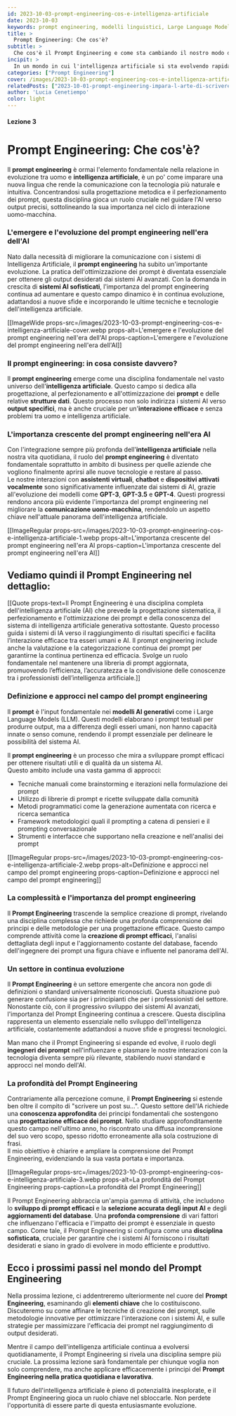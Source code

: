 ```yaml
---
id: 2023-10-03-prompt-engineering-cos-e-intelligenza-artificiale
date: 2023-10-03
keywords: prompt engineering, modelli linguistici, Large Language Models, intelligenza artificiale, applicazioni AI
title: > 
  Prompt Engineering: Che cos'è?
subtitle: >
  Che cos'è il Prompt Engineering e come sta cambiando il nostro modo di interagire con l'AI
incipit: >
  In un mondo in cui l'intelligenza artificiale si sta evolvendo rapidamente, il prompt engineering emerge come una disciplina cruciale. Questo campo relativamente nuovo sta ridefinendo il modo in cui interagiamo con i modelli linguistici, sbloccando potenzialità prima inimmaginabili.
categories: ["Prompt Engineering"]
cover: /images/2023-10-03-prompt-engineering-cos-e-intelligenza-artificiale-cover.webp
relatedPosts: ["2023-10-01-prompt-engineering-impara-l-arte-di-scrivere-prompt-ai", "2023-10-02-prompt-engineering-rivoluzione-modelli-linguistici-ia", "2023-10-03-prompt-engineering-cos-e-intelligenza-artificiale"]
author: 'Lucia Cenetiempo'
color: light
---
```


#### Lezione 3

# Prompt Engineering: Che cos'è?

Il **prompt engineering** è ormai l'elemento fondamentale nella relazione in evoluzione tra uomo e **intelligenza artificiale**, è un po' come imparare una nuova lingua che rende la comunicazione con la tecnologia più naturale e intuitiva.
Concentrandosi sulla progettazione metodica e il perfezionamento dei prompt, questa disciplina gioca un ruolo cruciale nel guidare l'AI verso output precisi, sottolineando la sua importanza nel ciclo di interazione uomo-macchina.

### L'emergere e l'evoluzione del prompt engineering nell'era dell'AI
Nato dalla necessità di migliorare la comunicazione con i sistemi di Intelligenza Artificiale, il **prompt engineering** ha subito un'importante evoluzione. La pratica dell'ottimizzazione dei prompt è diventata essenziale per ottenere gli output desiderati dai sistemi AI avanzati.
Con la domanda in crescita di **sistemi AI sofisticati**, l'importanza del prompt engineering continua ad aumentare e questo campo dinamico è in continua evoluzione, adattandosi a nuove sfide e incorporando le ultime tecniche e tecnologie dell'intelligenza artificiale.

[[ImageWide props-src=/images/2023-10-03-prompt-engineering-cos-e-intelligenza-artificiale-cover.webp props-alt=L'emergere e l'evoluzione del prompt engineering nell'era dell'AI props-caption=L'emergere e l'evoluzione del prompt engineering nell'era dell'AI]]

### Il prompt engineering: in cosa consiste davvero?
Il **prompt engineering** emerge come una disciplina fondamentale nel vasto universo dell'**intelligenza artificiale**. Questo campo si dedica alla progettazione, al perfezionamento e all'ottimizzazione dei **prompt** e delle relative **strutture dati**. Questo processo non solo indirizza i sistemi AI verso **output specifici**, ma è anche cruciale per un'**interazione efficace** e senza problemi tra uomo e intelligenza artificiale.

### L'importanza crescente del prompt engineering nell'era AI
Con l'integrazione sempre più profonda dell'**intelligenza artificiale** nella nostra vita quotidiana, il ruolo del **prompt engineering** è diventato fondamentale soprattutto in ambito di business per quelle aziende che vogliono finalmente aprirsi alle nuove tecnologie e restare al passo.  
Le nostre interazioni con **assistenti virtuali**, **chatbot** e **dispositivi attivati vocalmente** sono significativamente influenzate dai sistemi di AI, grazie all'evoluzione dei modelli come **GPT-3**, **GPT-3.5** e **GPT-4**. Questi progressi rendono ancora più evidente l'importanza del prompt engineering nel migliorare la **comunicazione uomo-macchina**, rendendolo un aspetto chiave nell'attuale panorama dell'intelligenza artificiale.

[[ImageRegular props-src=/images/2023-10-03-prompt-engineering-cos-e-intelligenza-artificiale-1.webp props-alt=L'importanza crescente del prompt engineering nell'era AI props-caption=L'importanza crescente del prompt engineering nell'era AI]]

## Vediamo quindi il Prompt Engineering nel dettaglio:

[[Quote props-text=Il Prompt Engineering è una disciplina completa dell'intelligenza artificiale (AI) che prevede la progettazione sistematica, il perfezionamento e l'ottimizzazione dei prompt e della conoscenza del sistema di intelligenza artificiale generativa sottostante. Questo processo guida i sistemi di IA verso il raggiungimento di risultati specifici e facilita l’interazione efficace tra esseri umani e AI. Il prompt engineering include anche la valutazione e la categorizzazione continua dei prompt per garantirne la continua pertinenza ed efficacia. Svolge un ruolo fondamentale nel mantenere una libreria di prompt aggiornata, promuovendo l’efficienza, l’accuratezza e la condivisione delle conoscenze tra i professionisti dell’intelligenza artificiale.]]

### Definizione e approcci nel campo del prompt engineering

Il **prompt** è l'input fondamentale nei **modelli AI generativi** come i Large Language Models (LLM). Questi modelli elaborano i prompt testuali per produrre output, ma a differenza degli esseri umani, non hanno capacità innate o senso comune, rendendo il prompt essenziale per delineare le possibilità del sistema AI.

Il **prompt engineering** è un processo che mira a sviluppare prompt efficaci per ottenere risultati utili e di qualità da un sistema AI.  
Questo ambito include una vasta gamma di approcci:

- Tecniche manuali come brainstorming e iterazioni nella formulazione dei prompt
- Utilizzo di librerie di prompt e ricette sviluppate dalla comunità
- Metodi programmatici come la generazione aumentata con ricerca e ricerca semantica
- Framework metodologici quali il prompting a catena di pensieri e il prompting conversazionale
- Strumenti e interfacce che supportano nella creazione e nell'analisi dei prompt

[[ImageRegular props-src=/images/2023-10-03-prompt-engineering-cos-e-intelligenza-artificiale-2.webp props-alt=Definizione e approcci nel campo del prompt engineering props-caption=Definizione e approcci nel campo del prompt engineering]]

### La complessità e l'importanza del prompt engineering
Il **Prompt Engineering** trascende la semplice creazione di prompt, rivelando una disciplina complessa che richiede una profonda comprensione dei principi e delle metodologie per una progettazione efficace. Questo campo comprende attività come la **creazione di prompt efficaci**, l'analisi dettagliata degli input e l'aggiornamento costante del database, facendo dell'ingegnere dei prompt una figura chiave e influente nel panorama dell'AI.

### Un settore in continua evoluzione
Il **Prompt Engineering** è un settore emergente che ancora non gode di definizioni o standard universalmente riconosciuti. Questa situazione può generare confusione sia per i principianti che per i professionisti del settore. Nonostante ciò, con il progressivo sviluppo dei sistemi AI avanzati, l'importanza del Prompt Engineering continua a crescere. Questa disciplina rappresenta un elemento essenziale nello sviluppo dell'intelligenza artificiale, costantemente adattandosi a nuove sfide e progressi tecnologici. 

Man mano che il Prompt Engineering si espande ed evolve, il ruolo degli **ingegneri dei prompt** nell'influenzare e plasmare le nostre interazioni con la tecnologia diventa sempre più rilevante, stabilendo nuovi standard e approcci nel mondo dell'AI.


### La profondità del Prompt Engineering
Contrariamente alla percezione comune, il **Prompt Engineering** si estende ben oltre il compito di "scrivere un post su...". Questo settore dell'IA richiede una **conoscenza approfondita** dei principi fondamentali che sostengono una **progettazione efficace dei prompt**. Nello studiare approfonditamente questo campo nell'ultimo anno, ho riscontrato una diffusa incomprensione del suo vero scopo, spesso ridotto erroneamente alla sola costruzione di frasi.  
Il mio obiettivo è chiarire e ampliare la comprensione del Prompt Engineering, evidenziando la sua vasta portata e importanza.


[[ImageRegular props-src=/images/2023-10-03-prompt-engineering-cos-e-intelligenza-artificiale-3.webp props-alt=La profondità del Prompt Engineering props-caption=La profondità del Prompt Engineering]]

Il Prompt Engineering abbraccia un'ampia gamma di attività, che includono lo **sviluppo di prompt efficaci** e la **selezione accurata degli input AI** e degli **aggiornamenti del database**. Una **profonda comprensione** di vari fattori che influenzano l'efficacia e l'impatto dei prompt è essenziale in questo campo. Come tale, il Prompt Engineering si configura come una **disciplina sofisticata**, cruciale per garantire che i sistemi AI forniscono i risultati desiderati e siano in grado di evolvere in modo efficiente e produttivo.

## Ecco i prossimi passi nel mondo del Prompt Engineering

Nella prossima lezione, ci addentreremo ulteriormente nel cuore del **Prompt Engineering**, esaminando gli **elementi chiave** che lo costituiscono.  
Discuteremo su come affinare le tecniche di creazione dei prompt, sulle metodologie innovative per ottimizzare l'interazione con i sistemi AI, e sulle strategie per massimizzare l'efficacia dei prompt nel raggiungimento di output desiderati.

Mentre il campo dell'intelligenza artificiale continua a evolversi quotidianamente, il Prompt Engineering si rivela una disciplina sempre più cruciale. La prossima lezione sarà fondamentale per chiunque voglia non solo comprendere, ma anche applicare efficacemente i principi del **Prompt Engineering nella pratica quotidiana e lavorativa**. 

Il futuro dell'intelligenza artificiale è pieno di potenzialità inesplorate, e il Prompt Engineering gioca un ruolo chiave nel sbloccarle. Non perdete l'opportunità di essere parte di questa entusiasmante evoluzione.
